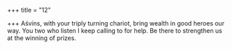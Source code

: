 +++
title = "12"

+++
Aśvins, with your triply turning chariot, bring wealth in good heroes  our way.
You two who listen I keep calling to for help. Be there to strengthen us  at the winning of prizes.